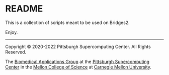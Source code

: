 # README
This is a collection of scripts meant to be used on Bridges2.

Enjoy.

---
Copyright © 2020-2022 Pittsburgh Supercomputing Center. All Rights Reserved.

The [Biomedical Applications Group](https://www.psc.edu/biomedical-applications/) at the [Pittsburgh Supercomputing
Center](http://www.psc.edu) in the [Mellon College of Science](https://www.cmu.edu/tigers/) at [Carnegie Mellon University](http://www.cmu.edu).
